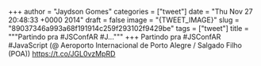 
+++
author = "Jaydson Gomes"
categories = ["tweet"]
date = "Thu Nov 27 20:48:33 +0000 2014"
draft = false
image = "{TWEET_IMAGE}"
slug = "89037346a993a68f191914c259f293102f9429be"
tags = ["tweet"]
title = """Partindo pra #JSConfAR #J..."""
+++
Partindo pra #JSConfAR #JavaScript (@ Aeroporto Internacional de Porto Alegre / Salgado Filho (POA)) https://t.co/JGL0vzMpRD
